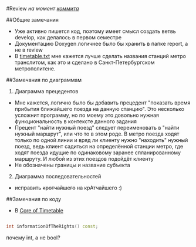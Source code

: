 #Review 
*на момент [коммита](https://github.com/mikle9997/The_timetable_for_transport/commit/d114723e4f1a5f410c5282fb0aea22af5e050301)*

##Общие замечания
* Уже активно пишется код, поэтому имеет смысл создать ветвь develop, как делалось в первом семестре
* Документацию Doxygen логичнее было бы хранить в папке report, а не в review
* В [timetable.txt](https://github.com/mikle9997/The_timetable_for_transport/blob/master/sources/Timetable.txt) мне кажется лучше сделать названия станций метро транслитом, как это и сделано в Санкт-Петербургском метрополитене.

##Замечания по диаграммам 
1. Диаграмма прецедентов
  * Мне кажется, логично было бы добавить прецедент "показать время прибытия ближайшего поезда на данную станцию". Это несколько усложнит программу, но по моему это довольно нужная функциональность в контексте данного задания
  * Прецент "найти нужный поезд" следует переименовать в "найти нужный маршрут", или что то в этом роде. В метро поезда ходят только по одной линии и вряд ли клиенту нужно "находить" нужный поезд, ведь клиент садиться на определённой станции метро, где ходят поезда идущие по одинаковому заранее спланированному маршруту. И любой из этих поездов подойдёт клиенту
  * Не обозначены границы и название субъекта
2. Диаграмма последовательностей
  * исправить ~~кротчайшего~~ на крАтчайшего :)

##Замечания по коду
* В [Core of Timetable](https://github.com/mikle9997/The_timetable_for_transport/blob/master/sources/Timetable_of_trains/Core_of_timetable/core_of_timetable.h) 

```C++

int informationOfTheRights() const;

```
 почему int, а не bool?
